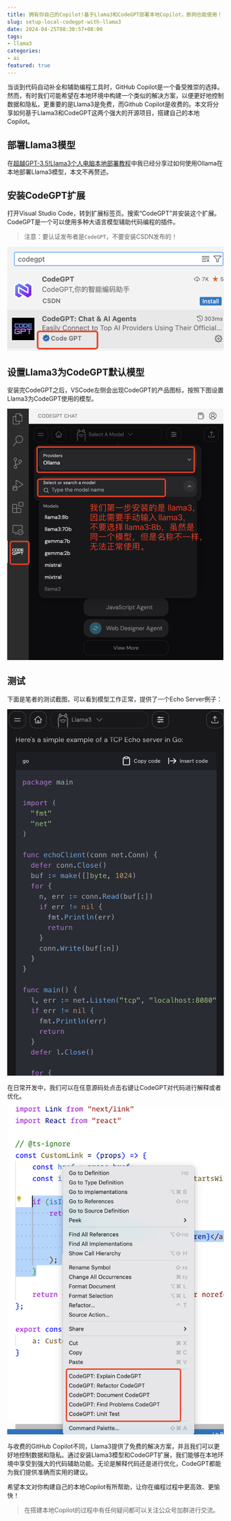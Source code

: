 ```yaml
---
title: 拥有你自己的Copilot!基于Llama3和CodeGPT部署本地Copilot，断网也能使用！
slug: setup-local-codegpt-with-llama3
date: 2024-04-25T08:30:57+08:00
tags: 
- llama3
categories:
- ai
featured: true
---
```


当谈到代码自动补全和辅助编程工具时，GitHub Copilot是一个备受推崇的选择。然而，有时我们可能希望在本地环境中构建一个类似的解决方案，以便更好地控制数据和隐私，更重要的是Llama3是免费，而Github Copilot是收费的。本文将分享如何基于Llama3和CodeGPT这两个强大的开源项目，搭建自己的本地Copilot。

<!--more-->

## 部署Llama3模型

在[超越GPT-3.5!Llama3个人电脑本地部署教程](https://www.ddhigh.com/2024/04/20/%E8%B6%85%E8%B6%8Agpt-3.5llama3%E4%B8%AA%E4%BA%BA%E7%94%B5%E8%84%91%E6%9C%AC%E5%9C%B0%E9%83%A8%E7%BD%B2%E6%95%99%E7%A8%8B/)中我已经分享过如何使用Ollama在本地部署Llama3模型，本文不再赘述。

## 安装CodeGPT扩展

打开Visual Studio Code，转到扩展标签页。搜索“CodeGPT”并安装这个扩展。CodeGPT是一个可以使用多种大语言模型辅助代码编程的插件。

> 注意：要认证发布者是`CodeGPT`，不要安装CSDN发布的！

![image-20240425204658304](https://raw.githubusercontent.com/xialeistudio/picture-bucket/main/blog/image-20240425204658304.png)

## 设置Llama3为CodeGPT默认模型

安装完CodeGPT之后，VSCode左侧会出现CodeGPT的产品图标，按照下图设置Llama3为CodeGPT使用的模型。

![image-20240425205154839](https://raw.githubusercontent.com/xialeistudio/picture-bucket/main/blog/image-20240425205154839.png)

## 测试

下面是笔者的测试截图，可以看到模型工作正常，提供了一个Echo Server例子：

![image-20240425210425337](https://raw.githubusercontent.com/xialeistudio/picture-bucket/main/blog/image-20240425210425337.png)

在日常开发中，我们可以在任意源码处点击右键让CodeGPT对代码进行解释或者优化。

![image-20240425210538668](https://raw.githubusercontent.com/xialeistudio/picture-bucket/main/blog/image-20240425210538668.png)

与收费的GitHub Copilot不同，Llama3提供了免费的解决方案，并且我们可以更好地控制数据和隐私。通过安装Llama3模型和CodeGPT扩展，我们能够在本地环境中享受到强大的代码辅助功能。无论是解释代码还是进行优化，CodeGPT都能为我们提供准确而实用的建议。

希望本文对你构建自己的本地Copilot有所帮助，让你在编程过程中更高效、更愉快！

> 在搭建本地Copilot的过程中有任何疑问都可以关注公众号加群进行交流。